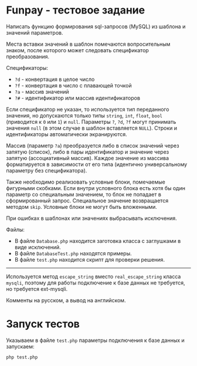 # Funpay - тестовое задание

Написать функцию формирования sql-запросов (MySQL) из шаблона и значений параметров.

Места вставки значений в шаблон помечаются вопросительным знаком, после которого может следовать спецификатор
преобразования.

Спецификаторы:

* `?d` - конвертация в целое число
* `?f` - конвертация в число с плавающей точкой
* `?a` - массив значений
* `?#` - идентификатор или массив идентификаторов

Если спецификатор не указан, то используется тип переданного значения, но допускаются только
типы `string`, `int`, `float`, `bool` (приводится к `0` или `1`) и `null`.
Параметры `?`, `?d`, `?f` могут принимать значения `null` (в этом случае в шаблон вставляется `NULL`).
Строки и идентификаторы автоматически экранируются.

Массив (параметр `?a`) преобразуется либо в список значений через запятую (список), либо в пары идентификатор и значение
через запятую (ассоциативный массив).
Каждое значение из массива форматируется в зависимости от его типа (идентично универсальному параметру без
спецификатора).

Также необходимо реализовать условные блоки, помечаемые фигурными скобками.
Если внутри условного блока есть хотя бы один параметр со специальным значением, то блок не попадает в сформированный
запрос.
Специальное значение возвращается методом `skip`.
Условные блоки не могут быть вложенными.

При ошибках в шаблонах или значениях выбрасывать исключения.

Файлы:

* В файле `Database.php` находится заготовка класса с заглушками в виде исключений.
* В файле `DatabaseTest.php` находятся примеры.
* В файле `test.php` находится скрипт для проверки решения.

---

Используется метод `escape_string` вместо `real_escape_string` класса `mysqli`, поэтому для работы подключение к базе данных не требуется, но требуется ext-mysqli.

Комменты на русском, а вывод на английском.

# Запуск тестов

Указываем в файле `test.php` параметры подключения к базе данных и запускаем:

```
php test.php
```
